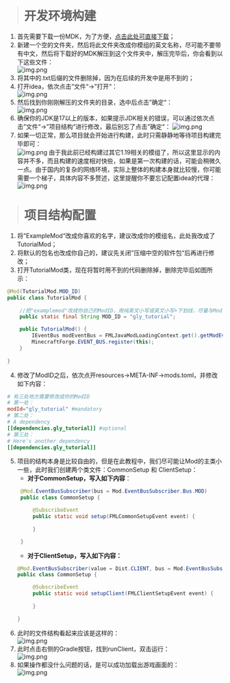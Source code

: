 > # 开发环境构建
1. 首先需要下载一份MDK，为了方便，[点击此处可直接下载](https://maven.minecraftforge.net/net/minecraftforge/forge/1.19.2-43.2.0/forge-1.19.2-43.2.0-mdk.zip)；
2. 新建一个空的文件夹，然后将此文件夹改成你模组的英文名称，尽可能不要带有中文，然后将下载好的MDK解压到这个文件夹中，解压完毕后，你会看到以下这些文件：\
![img.png](相关图片/mdk文件列表.png)
3. 将其中的.txt后缀的文件删除掉，因为在后续的开发中是用不到的；
4. 打开idea，依次点击”文件“→”打开“：\
![img.png](相关图片/打开文件.png)
5. 然后找到你刚刚解压的文件夹的目录，选中后点击”确定“：\
![img.png](相关图片/选择项目.png)
6. 确保你的JDK是17以上的版本，如果提示JDK相关的错误，可以通过依次点击”文件“→”项目结构“进行修改，最后别忘了点击”确定“：
![img.png](相关图片/项目结构.png)
7. 如果一切正常，那么项目就会开始进行构建，此时只需静静地等待项目构建完毕即可：\
![img.png](相关图片/构建完毕.png)
由于我此前已经构建过其它1.19相关的模组了，所以这里显示的内容并不多，而且构建的速度相对快些，如果是第一次构建的话，可能会稍微久一点。由于国内的复杂的网络环境，实际上整体的构建本身就比较慢，你可能需要一个梯子，具体内容不多赘述，这里提醒你不要忘记配置idea的代理：
![img.png](相关图片/代理设置.png)

> # 项目结构配置
1. 将”ExampleMod“改成你喜欢的名字，建议改成你的模组名，此处我改成了TutorialMod；
2. 将默认的包名也改成你自己的，建议先关闭”压缩中空的软件包“后再进行修改；
3. 打开TutorialMod类，现在将暂时用不到的代码删除掉，删除完毕后如图所示：
```java
@Mod(TutorialMod.MOD_ID)
public class TutorialMod {
    
    //把"examplemod"改成你自己的ModID，用纯英文小写或英文小写+下划线，尽量与Mod名字相关
    public static final String MOD_ID = "gly_tutorial";

    public TutorialMod() {
        IEventBus modEventBus = FMLJavaModLoadingContext.get().getModEventBus();
        MinecraftForge.EVENT_BUS.register(this);
    }
    
}
```
4. 修改了ModID之后，依次点开resources→META-INF→mods.toml，并修改如下内容：
```toml
# 有三处地方需要修改成你的ModID
# 第一处：
modId="gly_tutorial" #mandatory
# 第二处：
# A dependency
[[dependencies.gly_tutorial]] #optional
# 第三处：
# Here's another dependency
[[dependencies.gly_tutorial]]
```
5. 项目的结构本身是比较自由的，但是在此教程中，我们尽可能让Mod的主类小一些，此时我们创建两个类文件：CommonSetup 和 ClientSetup：
   * **对于CommonSetup，写入如下内容**：
   ```java
    @Mod.EventBusSubscriber(bus = Mod.EventBusSubscriber.Bus.MOD)
    public class CommonSetup {

        @SubscribeEvent
        public static void setup(FMLCommonSetupEvent event) {
        
        }
   
    }
   ```
   * **对于ClientSetup，写入如下内容：**
   ```java
   @Mod.EventBusSubscriber(value = Dist.CLIENT, bus = Mod.EventBusSubscriber.Bus.MOD)
   public class CommonSetup {

        @SubscribeEvent
        public static void setupClient(FMLClientSetupEvent event) {
        
        }
        
   }
   ```
6. 此时的文件结构看起来应该是这样的：\
![img.png](相关图片/文件结构.png)
7. 此时点击右侧的Gradle按钮，找到runClient，双击运行：\
![img.png](相关图片/运行.png)
8. 如果操作都没什么问题的话，是可以成功加载出游戏画面的：\
![img.png](相关图片/游戏界面.png)